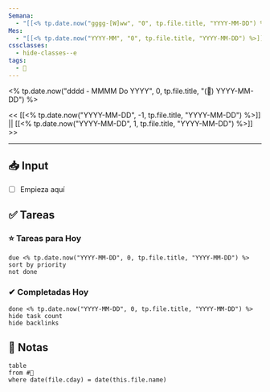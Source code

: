 ```yaml
---
Semana:
  - "[[<% tp.date.now("gggg-[W]ww", "0", tp.file.title, "YYYY-MM-DD") %>]]"
Mes: 
  - "[[<% tp.date.now("YYYY-MM", "0", tp.file.title, "YYYY-MM-DD") %>]]"
cssclasses: 
  - hide-classes--e
tags:
  - 📖
---
```

<% tp.date.now("dddd -  MMMM Do YYYY", 0, tp.file.title, "(📅) YYYY-MM-DD") %>

<< [[<% tp.date.now("YYYY-MM-DD", -1, tp.file.title, "YYYY-MM-DD") %>]] || [[<% tp.date.now("YYYY-MM-DD", 1, tp.file.title, "YYYY-MM-DD") %>]] >>
***
## 📥 Input
- [ ] Empieza aquí

## ✅ Tareas
### ⭐ Tareas para Hoy
```tasks
due <% tp.date.now("YYYY-MM-DD", 0, tp.file.title, "YYYY-MM-DD") %>
sort by priority
not done
```

### ✔ Completadas Hoy
```tasks
done <% tp.date.now("YYYY-MM-DD", 0, tp.file.title, "YYYY-MM-DD") %>
hide task count
hide backlinks
```

## 📝 Notas

```dataview
table
from #📝 
where date(file.cday) = date(this.file.name)
```